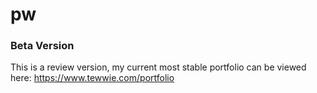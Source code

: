 # pw

### Beta Version ###
This is a review version, my current most stable portfolio can be viewed here: https://www.tewwie.com/portfolio

